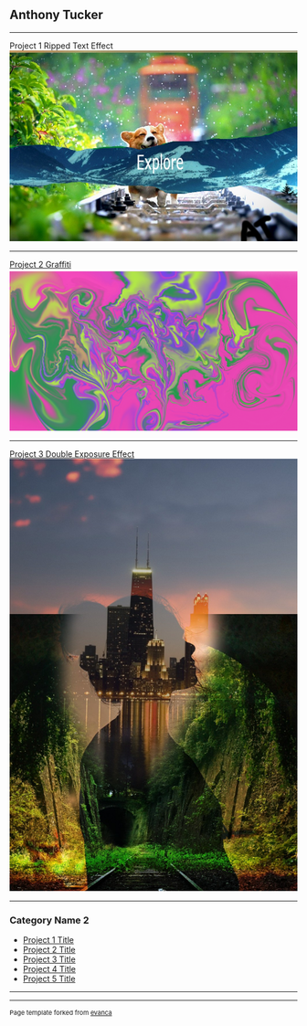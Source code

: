 ## Anthony Tucker

---
<head> <link rel="icon" type="image/x-icon" href="favicon(1).ico/></head>
##Graphic Design Projects

[Project 1 Ripped Text Effect](/sample_page)
<img src="images/corgi-4415649_960_720.jpg?raw=true"/>

---
[Project 2 Graffiti](/pdf/sample_presentation.pdf)
<img src="images/Rippedeffect.png?raw=true"/>

---
[Project 3 Double Exposure Effect](http://example.com/)
<img src="images/0cf87e37f2a4dd631d81ba62098c3466.jpg?raw=true"/> 

---

### Category Name 2

- [Project 1 Title](http://example.com/)
- [Project 2 Title](http://example.com/)
- [Project 3 Title](http://example.com/)
- [Project 4 Title](http://example.com/)
- [Project 5 Title](http://example.com/)

---




---
<p style="font-size:11px">Page template forked from <a href="https://github.com/evanca/quick-portfolio">evanca</a></p>
<!-- Remove above link if you don't want to attibute -->
